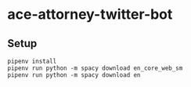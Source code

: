 # ace-attorney-twitter-bot

## Setup
```
pipenv install
pipenv run python -m spacy download en_core_web_sm
pipenv run python -m spacy download en
```